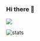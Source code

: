 ### Hi there 👋
![](https://komarev.com/ghpvc/?username=rjnrohit)
<!--
**rjnrohit/rjnrohit** is a ✨ _special_ ✨ repository because its `README.md` (this file) appears on your GitHub profile.

Here are some ideas to get you started:

- 🔭 I’m currently working on ...
- 🌱 I’m currently learning ...
- 👯 I’m looking to collaborate on ...
- 🤔 I’m looking for help with ...
- 💬 Ask me about ...
- 📫 How to reach me: ...
- 😄 Pronouns: ...
- ⚡ Fun fact: ...
-->
![stats](https://github-readme-stats.vercel.app/api?username=rjnrohit&show_icons=true&theme=tokyonight)
